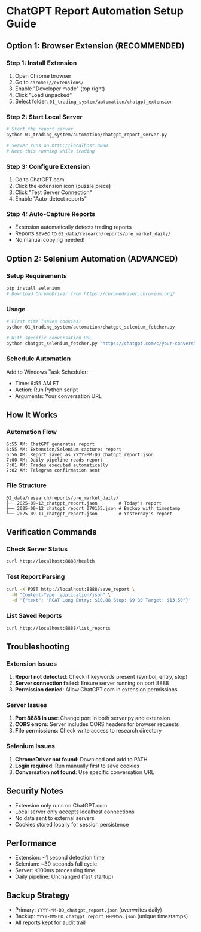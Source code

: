 # ChatGPT Report Automation Setup Guide

## Option 1: Browser Extension (RECOMMENDED)

### Step 1: Install Extension
1. Open Chrome browser
2. Go to `chrome://extensions/`
3. Enable "Developer mode" (top right)
4. Click "Load unpacked"
5. Select folder: `01_trading_system/automation/chatgpt_extension`

### Step 2: Start Local Server
```bash
# Start the report server
python 01_trading_system/automation/chatgpt_report_server.py

# Server runs on http://localhost:8888
# Keep this running while trading
```

### Step 3: Configure Extension
1. Go to ChatGPT.com
2. Click the extension icon (puzzle piece)
3. Click "Test Server Connection"
4. Enable "Auto-detect reports"

### Step 4: Auto-Capture Reports
- Extension automatically detects trading reports
- Reports saved to `02_data/research/reports/pre_market_daily/`
- No manual copying needed!

## Option 2: Selenium Automation (ADVANCED)

### Setup Requirements
```bash
pip install selenium
# Download ChromeDriver from https://chromedriver.chromium.org/
```

### Usage
```bash
# First time (saves cookies)
python 01_trading_system/automation/chatgpt_selenium_fetcher.py

# With specific conversation URL
python chatgpt_selenium_fetcher.py "https://chatgpt.com/c/your-conversation-id"
```

### Schedule Automation
Add to Windows Task Scheduler:
- Time: 6:55 AM ET
- Action: Run Python script
- Arguments: Your conversation URL

## How It Works

### Automation Flow
```
6:55 AM: ChatGPT generates report
6:55 AM: Extension/Selenium captures report
6:56 AM: Report saved as YYYY-MM-DD_chatgpt_report.json
7:00 AM: Daily pipeline reads report
7:01 AM: Trades executed automatically
7:02 AM: Telegram confirmation sent
```

### File Structure
```
02_data/research/reports/pre_market_daily/
├── 2025-09-12_chatgpt_report.json        # Today's report
├── 2025-09-12_chatgpt_report_070155.json # Backup with timestamp
└── 2025-09-11_chatgpt_report.json        # Yesterday's report
```

## Verification Commands

### Check Server Status
```bash
curl http://localhost:8888/health
```

### Test Report Parsing
```bash
curl -X POST http://localhost:8888/save_report \
  -H "Content-Type: application/json" \
  -d '{"text": "RCAT Long Entry: $10.88 Stop: $9.80 Target: $13.50"}'
```

### List Saved Reports
```bash
curl http://localhost:8888/list_reports
```

## Troubleshooting

### Extension Issues
1. **Report not detected**: Check if keywords present (symbol, entry, stop)
2. **Server connection failed**: Ensure server running on port 8888
3. **Permission denied**: Allow ChatGPT.com in extension permissions

### Server Issues
1. **Port 8888 in use**: Change port in both server.py and extension
2. **CORS errors**: Server includes CORS headers for browser requests
3. **File permissions**: Check write access to research directory

### Selenium Issues
1. **ChromeDriver not found**: Download and add to PATH
2. **Login required**: Run manually first to save cookies
3. **Conversation not found**: Use specific conversation URL

## Security Notes

- Extension only runs on ChatGPT.com
- Local server only accepts localhost connections
- No data sent to external servers
- Cookies stored locally for session persistence

## Performance

- Extension: ~1 second detection time
- Selenium: ~30 seconds full cycle
- Server: <100ms processing time
- Daily pipeline: Unchanged (fast startup)

## Backup Strategy

- Primary: `YYYY-MM-DD_chatgpt_report.json` (overwrites daily)
- Backup: `YYYY-MM-DD_chatgpt_report_HHMMSS.json` (unique timestamps)
- All reports kept for audit trail